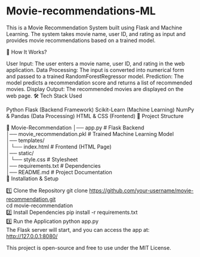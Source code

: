 # Movie-recommendations-ML
This is a Movie Recommendation System built using Flask and Machine Learning. The system takes movie name, user ID, and rating as input and provides movie recommendations based on a trained model.

🚀 How It Works?

User Input:
The user enters a movie name, user ID, and rating in the web application.
Data Processing:
The input is converted into numerical form and passed to a trained RandomForestRegressor model.
Prediction:
The model predicts a recommendation score and returns a list of recommended movies.
Display Output:
The recommended movies are displayed on the web page.
🛠️ Tech Stack Used

Python
Flask (Backend Framework)
Scikit-Learn (Machine Learning)
NumPy & Pandas (Data Processing)
HTML & CSS (Frontend)
📂 Project Structure

📁 Movie-Recommendation
│── app.py                  # Flask Backend  
│── movie_recommendation.pkl # Trained Machine Learning Model  
│── templates/  
│   └── index.html           # Frontend (HTML Page)  
│── static/  
│   └── style.css            # Stylesheet  
│── requirements.txt         # Dependencies  
│── README.md                # Project Documentation  
🔧 Installation & Setup

1️⃣ Clone the Repository
git clone https://github.com/your-username/movie-recommendation.git  
cd movie-recommendation  
2️⃣ Install Dependencies
pip install -r requirements.txt  
3️⃣ Run the Application
python app.py  
The Flask server will start, and you can access the app at:
http://127.0.0.1:8080/


This project is open-source and free to use under the MIT License.

